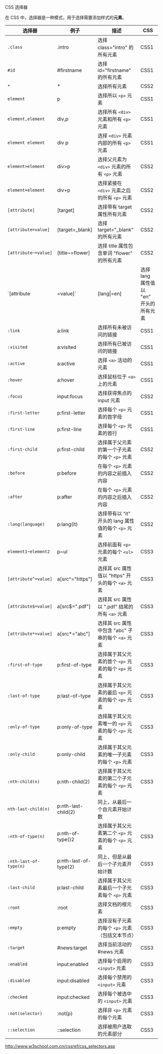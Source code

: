 CSS 选择器

在 CSS 中，选择器是一种模式，用于选择需要添加样式的**元素**。

|选择器|例子|描述|CSS|
|---|---|---|---|
|`.class`|.intro|选择 class="intro" 的所有元素|CSS1|
|`#id`|#firstname|选择 id="firstname" 的所有元素|CSS1|
|`*`|*|选择所有元素|CSS2|
|`element`|p|选择所以 `<p>` 元素|CSS1|
|`element,element`|div,p|选择所有 `<div>` 元素和所有 `<p>` 元素|CSS1|
|`element element`|div p|选择 `<div>` 元素内部的所有 `<p>` 元素|CSS1|
|`element>element`|div>p|选择父元素为 `<div>` 元素的所有 `<p>` 元素|CSS2|
|`element+element`|div+p|选择紧接在 `<div>` 元素之后的所有 `<p>` 元素|CSS2|
|`[attribute]`|[target]|选择带有 target 属性所有元素|CSS2|
|`[attribute=value]`|[target=_blank]|选择 target="_blank" 的所有元素|CSS2|
|`[attribute~=value]`|[title~=flower]|选择 title 属性包含单词 "flower" 的所有元素|CSS2|
|`[attribute|=value]`|[lang\|=en]|选择 lang 属性值以 "en" 开头的所有元素|CSS2
|`:link`|a:link|选择所有未被访问的链接|CSS1
|`:visited`|a:visited|选择所有已被访问的链接|CSS1
|`:active`|a:active|选择 `<a>` 活动的元素|CSS1
|`:hover`|a:hover|选择鼠标位于 `<a>` 上的元素|CSS1
|`:focus`|input:focus|选择获得焦点的 input 元素|CSS2
|`:first-letter`|p:first-letter|选择每个 `<p>` 元素的首字母|CSS1
|`:first-line`|p:first-line|选择每个 `<p>` 元素的首行|CSS1
|`:first-child`|p:first-child|选择属于父元素的第一个子元素的每个 `<p>` 元素|CSS2
|`:before`|p:before|在每个 `<p>` 元素的内容之前插入内容|CSS2
|`:after`|p:after|在每个 `<p>` 元素的内容之后插入内容|CSS2
|`:lang(language)`|p:lang(it)|选择带有以 “it” 开头的 lang 属性值的每个 `<p>` 元素|CSS2
|`element1~element2`|p~ul|选择前面有 `<p>` 元素的每个 `<ul>` 元素|CSS3
|`[attribute^=value]`|a[src^="https"]|选择其 src 属性值以 "https" 开头的每个 `<a>` 元素|CSS3
|`[attribute$=value]`|a[src$=".pdf"]|选择其 src 属性以 ".pdf" 结尾的所有 `<a>` 元素|CSS3
|`[attribute*=value]`|a[src*="abc"]|选择其 src 属性中包含 "abc" 子串的每个 `<a>` 元素|CSS3
|`:first-of-type`|p:first-of-type|选择属于其父元素的首个 `<p>` 元素的每个 `<p>` 元素|CSS3
|`:last-of-type`|p:last-of-type|选择属于其父元素的最后 `<p>` 元素的每个 `<p>` 元素|CSS3
|`:only-of-type`|p:only-of-type|选择属于其父元素唯一的 `<p>` 元素的每个 `<p>` 元素|CSS3
|`:only-child`|p:only-child|选择属于其父元素的唯一子元素的每个 `<p>` 元素|CSS3
|`:nth-child(n)`|p:nth-child(2)|选择属于其父元素的第二个子元素的每个 `<p>` 元素|CSS3
|`nth-last-child(n)`|p:nth-last-child(2)|同上，从最后一个自元素开始计数|
|`:nth-of-type(n)`|p:nth-of-type()2|选择属于其父元素第二个 `<p>` 元素的每个 `<p>` 元素|CSS3
|`:nth-last-of-type(n)`|p:nth-last-of-type(2)|同上，但是从最后一个子元素开始计数|CSS3
|`:last-child`|p:last-child|选择属于其父元素最后一个子元素每个 `<p>` 元素|CSS3
|`:root`|:root|选择文档的根元素|CSS3
|`:empty`|p:empty|选择没有子元素的每个 `<p>` 元素（包括文本节点）|CSS3
|`:target`|#news:target|选择当前活动的 #news 元素|CSS3
|`:enabled`|input:enabled|选择每个启用的 `<input>` 元素|CSS3
|`:disabled`|input:disabled|选择每个禁用的 `<input>` 元素|CSS3
|`:checked`|input:checked|选择每个被选中的 `<input>` 元素|CSS3
|`:not(selector)`|:not(p)|选择非 `<p>` 元素的每个元素|CSS3
|`::selection`|::selection|选择被用户选取的元素部分|CSS3


http://www.w3school.com.cn/cssref/css_selectors.asp